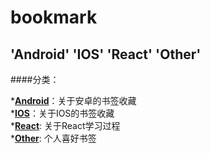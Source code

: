 # bookmark
 
 
'Android' 'IOS' 'React' 'Other'
------------------

####分类：<br>

*[**Android**](./android/android.md)：关于安卓的书签收藏<br>
*[**IOS**](./ios/ios.md)：关于IOS的书签收藏<br>
*[**React**](./react/react.md): 关于React学习过程<br>
*[**Other**](./other/other.md): 个人喜好书签<br>




